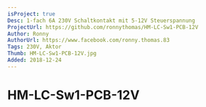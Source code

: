 ```yaml
---
isProject: true
Desc: 1-fach 6A 230V Schaltkontakt mit 5-12V Steuerspannung
ProjectUrl: https://github.com/ronnythomas/HM-LC-Sw1-PCB-12V
Author: Ronny
AuthorUrl: https://www.facebook.com/ronny.thomas.83
Tags: 230V, Aktor
Thumb: HM-LC-Sw1-PCB-12V.jpg
Added: 2018-12-24
---
```


# HM-LC-Sw1-PCB-12V
